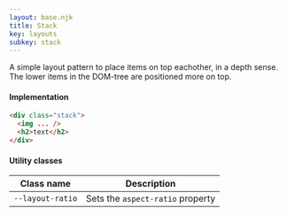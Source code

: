 ```yaml
---
layout: base.njk
title: Stack
key: layouts
subkey: stack
---
```


A simple layout pattern to place items on top eachother, in a depth sense. The lower items in the DOM-tree are positioned more on top.

#### Implementation

```html
<div class="stack">
  <img ... />
  <h2>text</h2>
</div>
```

#### Utility classes

<div>
  <table>
    <thead>
      <tr><th>Class name</th><th>Description</th></tr>
    </thead>
    <tbody>
      <tr><td><code>--layout-ratio</code></td><td>Sets the <code>aspect-ratio</code> property</td></tr>
    </tbody>
  </table>
</div>
